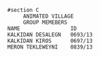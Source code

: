     #section C
         ANIMATED VILLAGE
         GROUP MEMEBERS
    NAME                ID
    KALKIDAN DESALEGN   0693/13
    KALKIDAN KIROS      0697/13
    MERON TEKLEWEYNI    0839/13
